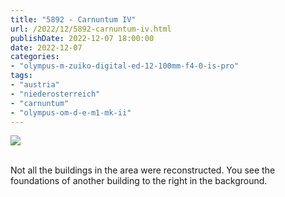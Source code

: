 ```yaml
---
title: "5892 - Carnuntum IV"
url: /2022/12/5892-carnuntum-iv.html
publishDate: 2022-12-07 18:00:00
date: 2022-12-07
categories:
- "olympus-m-zuiko-digital-ed-12-100mm-f4-0-is-pro"
tags:
- "austria"
- "niederosterreich"
- "carnuntum"
- "olympus-om-d-e-m1-mk-ii"
---
```

<div class="container">
<div class="center"><a target="_blank" href="https://d25zfm9zpd7gm5.cloudfront.net/1200x1200/2019/20190922_093720_lr.jpg"><img class="webfeedsFeaturedVisual" src="https://d25zfm9zpd7gm5.cloudfront.net/0600x0600/2019/20190922_093720_lr.jpg" /></a></div>
</div>
<br />

Not all the buildings in the area were reconstructed. You
see the foundations of another building to the right in the
background.

